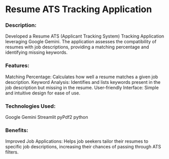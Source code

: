 # Resume ATS Tracking Application

### Description:

Developed a Resume ATS (Applicant Tracking System) Tracking Application leveraging Google Gemini. The application assesses the compatibility of resumes with job descriptions, providing a matching percentage and identifying missing keywords.

### Features:

Matching Percentage: Calculates how well a resume matches a given job description.
Keyword Analysis: Identifies and lists keywords present in the job description but missing in the resume.
User-friendly Interface: Simple and intuitive design for ease of use.
### Technologies Used:

Google Gemini
Streamlit
pyPdf2
python

### Benefits:

Improved Job Applications: Helps job seekers tailor their resumes to specific job descriptions, increasing their chances of passing through ATS filters.
